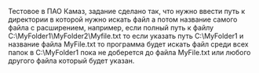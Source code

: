 Тестовое в ПАО Камаз, задание сделано так, что нужно ввести путь к директории в которой нужно искать файл а потом название самого файла с расширением, например, если полный путь к файлу C:\MyFolder1\MyFolder2\Myfile.txt
то если указать путь C:\MyFolder1 и название файла MyFile.txt то программа будет искать файл среди всех папок в C:\MyFolder1 пока не доберется до файла MyFile.txt или любого другого файла который будет указан.

